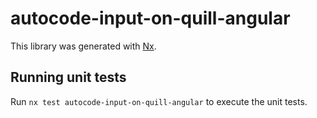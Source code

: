 # autocode-input-on-quill-angular

This library was generated with [Nx](https://nx.dev).

## Running unit tests

Run `nx test autocode-input-on-quill-angular` to execute the unit tests.
